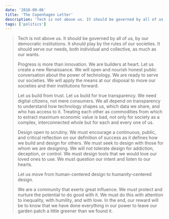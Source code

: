 ```yaml
---
date: '2018-09-06'
title: 'The Copenhagen Letter'
description: 'Tech is not above us. It should be governed by all of us, by our democratic institutions. It should play by the rules of our societies. It should serve our needs, both individual and collective, as much as our wants.'
tags: ['politics']
---
```


> Tech is not above us. It should be governed by all of us, by our democratic institutions. It should play by the rules of our societies. It should serve our needs, both individual and collective, as much as our wants.<!-- excerpt -->
>
> Progress is more than innovation. We are builders at heart. Let us create a new Renaissance. We will open and nourish honest public conversation about the power of technology. We are ready to serve our societies. We will apply the means at our disposal to move our societies and their institutions forward.
>
> Let us build from trust. Let us build for true transparency. We need digital citizens, not mere consumers. We all depend on transparency to understand how technology shapes us, which data we share, and who has access to it. Treating each other as commodities from which to extract maximum economic value is bad, not only for society as a complex, interconnected whole but for each and every one of us.
>
> Design open to scrutiny. We must encourage a continuous, public, and critical reflection on our definition of success as it defines how we build and design for others. We must seek to design with those for whom we are designing. We will not tolerate design for addiction, deception, or control. We must design tools that we would love our loved ones to use. We must question our intent and listen to our hearts.
>
> Let us move from human-centered design to humanity-centered design.
>
> We are a community that exerts great influence. We must protect and nurture the potential to do good with it. We must do this with attention to inequality, with humility, and with love. In the end, our reward will be to know that we have done everything in our power to leave our garden patch a little greener than we found it.
